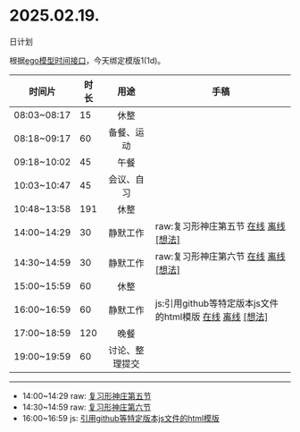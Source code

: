 # 2025.02.19.
日计划

根据[ego模型时间接口](https://gitee.com/hyg/blog/blob/master/timeflow.md)，今天绑定模版1(1d)。

| 时间片 | 时长 | 用途 | 手稿 |
| --- | --- | :---: | --- |
| 08:03~08:17 | 15 | 休整 |  |
| 08:18~09:17 | 60 | 备餐、运动 |  |
| 09:18~10:02 | 45 | 午餐 |  |
| 10:03~10:47 | 45 | 会议、自习 |  |
| 10:48~13:58 | 191 | 休整 |  |
| 14:00~14:29 | 30 | 静默工作 | raw:复习形神庄第五节 [在线](http://simp.ly/p/8t3vlk) [离线](../../draft/2025/20250219140000.md) <a href="mailto:huangyg@mars22.com?subject=关于2025.02.19.[raw:复习形神庄第五节]任务&body=日期: 20250219%0D%0A序号: 5%0D%0A手稿:../../draft/2025/20250219140000.md%0D%0A---请勿修改邮件主题及以上内容 从下一行开始写您的想法---%0D%0A">[想法]</a> |
| 14:30~14:59 | 30 | 静默工作 | raw:复习形神庄第六节 [在线](http://simp.ly/p/5k9gJy) [离线](../../draft/2025/20250219143000.md) <a href="mailto:huangyg@mars22.com?subject=关于2025.02.19.[raw:复习形神庄第六节]任务&body=日期: 20250219%0D%0A序号: 6%0D%0A手稿:../../draft/2025/20250219143000.md%0D%0A---请勿修改邮件主题及以上内容 从下一行开始写您的想法---%0D%0A">[想法]</a> |
| 15:00~15:59 | 60 | 休整 |  |
| 16:00~16:59 | 60 | 静默工作 | js:引用github等特定版本js文件的html模版 [在线](http://simp.ly/p/4QDThK) [离线](../../draft/2025/20250219160000.md) <a href="mailto:huangyg@mars22.com?subject=关于2025.02.19.[js:引用github等特定版本js文件的html模版]任务&body=日期: 20250219%0D%0A序号: 8%0D%0A手稿:../../draft/2025/20250219160000.md%0D%0A---请勿修改邮件主题及以上内容 从下一行开始写您的想法---%0D%0A">[想法]</a> |
| 17:00~18:59 | 120 | 晚餐 |  |
| 19:00~19:59 | 60 | 讨论、整理提交 |  |

---

- 14:00~14:29	raw: [复习形神庄第五节](../../draft/2025/20250219.01.md)
- 14:30~14:59	raw: [复习形神庄第六节](../../draft/2025/20250219.02.md)
- 16:00~16:59	js: [引用github等特定版本js文件的html模版](../../draft/2025/20250219.03.md)

